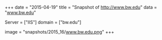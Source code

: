 
+++
date = "2015-04-19"
title = "Snapshot of http://www.bw.edu"
data = "www.bw.edu"

Server = ["IIS"]
domain = ["bw.edu"]

  image = "snapshots/2015_16/www.bw.edu.png"
+++
#
